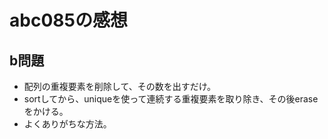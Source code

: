 # abc085の感想
## b問題
* 配列の重複要素を削除して、その数を出すだけ。
* sortしてから、uniqueを使って連続する重複要素を取り除き、その後eraseをかける。
* よくありがちな方法。
